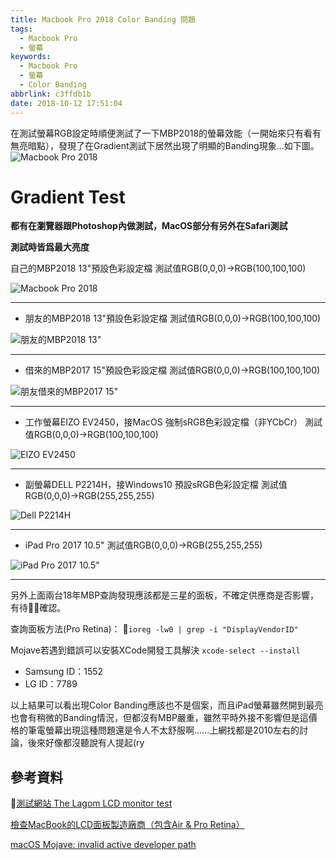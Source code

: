 ```yaml
---
title: Macbook Pro 2018 Color Banding 問題
tags:
  - Macbook Pro
  - 螢幕
keywords:
  - Macbook Pro
  - 螢幕
  - Color Banding
abbrlink: c3ffdb1b
date: 2018-10-12 17:51:04
---
```


在測試螢幕RGB設定時順便測試了一下MBP2018的螢幕效能（一開始來只有看有無亮暗點），發現了在Gradient測試下居然出現了明顯的Banding現象...如下圖。
![Macbook Pro 2018](https://static.driftking.tw/2024/06/a1784a3209d802dc8c7a1c77c9f8beec.jpg)<!--more-->

# Gradient Test

**都有在瀏覽器跟Photoshop內做測試，MacOS部分有另外在Safari測試**

**測試時皆爲最大亮度**

自己的MBP2018 13"預設色彩設定檔
測試值RGB(0,0,0)->RGB(100,100,100)

![Macbook Pro 2018](https://static.driftking.tw/2024/06/a1784a3209d802dc8c7a1c77c9f8beec.jpg)

---

* 朋友的MBP2018 13"預設色彩設定檔
測試值RGB(0,0,0)->RGB(100,100,100)

![朋友的MBP2018 13"](https://static.driftking.tw/2024/06/613201c5bb588589c81695d7aac53542.jpg)

---

* 借來的MBP2017 15"預設色彩設定檔
測試值RGB(0,0,0)->RGB(100,100,100)

![朋友借來的MBP2017 15"](https://static.driftking.tw/2024/06/f721f047eb212214d99c1621c0f16995.jpg)

---

* 工作螢幕EIZO EV2450，接MacOS 強制sRGB色彩設定檔（非YCbCr）
測試值RGB(0,0,0)->RGB(100,100,100)

![EIZO EV2450](https://static.driftking.tw/2024/06/63f4cb962e18c89ba9ed54b975fbe4f1.jpg)

---

* 副螢幕DELL P2214H，接Windows10 預設sRGB色彩設定檔
測試值RGB(0,0,0)->RGB(255,255,255)

![Dell P2214H](https://static.driftking.tw/2024/06/3ca0781a28cfbc3b17a4cd3e6c3c9b5a.jpg)

---

* iPad Pro 2017 10.5"
測試值RGB(0,0,0)->RGB(255,255,255)

![iPad Pro 2017 10.5"](https://static.driftking.tw/2024/06/4477c5bddfd2e312c1debae60bfaf006.jpg)

---

另外上面兩台18年MBP查詢發現應該都是三星的面板，不確定供應商是否影響，有待確認。

查詢面板方法(Pro Retina)： `ioreg -lw0 | grep -i "DisplayVendorID"`

Mojave若遇到錯誤可以安裝XCode開發工具解決 `xcode-select --install`

* Samsung ID：1552
* LG ID：7789

以上結果可以看出現Color Banding應該也不是個案，而且iPad螢幕雖然開到最亮也會有稍微的Banding情況，但都沒有MBP嚴重，雖然平時外接不影響但是這價格的筆電螢幕出現這種問題還是令人不太舒服啊......上網找都是2010左右的討論，後來好像都沒聽說有人提起(ry

## 參考資料

[測試網站 The Lagom LCD monitor test](http://www.lagom.nl/lcd-test/gradient.php#gradient-h.png)

[檢查MacBook的LCD面板製造廠商（包含Air & Pro Retina）](https://dotblogs.com.tw/aquarius6913/2014/01/25/142159)

[macOS Mojave: invalid active developer path](https://apple.stackexchange.com/questions/254380/macos-mojave-invalid-active-developer-path)